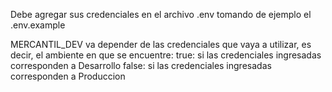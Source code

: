 Debe agregar sus credenciales en el archivo .env tomando de ejemplo el .env.example

MERCANTIL_DEV va depender de las credenciales que vaya a utilizar, es decir, el ambiente en que se encuentre:
  true: si las credenciales ingresadas corresponden a Desarrollo
  false: si las credenciales ingresadas corresponden a Produccion

